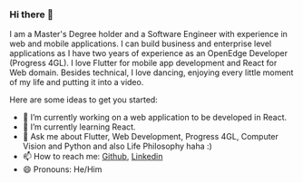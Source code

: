 ### Hi there :rocket:

<!--
**rishirajrsawant/rishirajrsawant** is a ✨ _special_ ✨ repository because its `README.md` (this file) appears on your GitHub profile.
-->

I am a Master's Degree holder and a Software Engineer with experience in web and mobile applications. I can build business and enterprise level applications as I have two years of experience as an OpenEdge Developer (Progress 4GL). I love Flutter for mobile app development and React for Web domain. Besides technical, I love dancing, enjoying every little moment of my life and putting it into a video.

Here are some ideas to get you started:

- 🔭 I’m currently working on a web application to be developed in React.
- 🌱 I’m currently learning React.
- 💬 Ask me about Flutter, Web Development, Progress 4GL, Computer Vision and Python and also Life Philosophy haha :)
- 📫 How to reach me: [Github](https://github.com/rishirajrsawant/), [Linkedin](https://www.linkedin.com/in/rishiraj-sawant/)
- 😄 Pronouns: He/Him


<!--
- 👯 I’m looking to collaborate on ...
- 🤔 I’m looking for help with ...
-->

